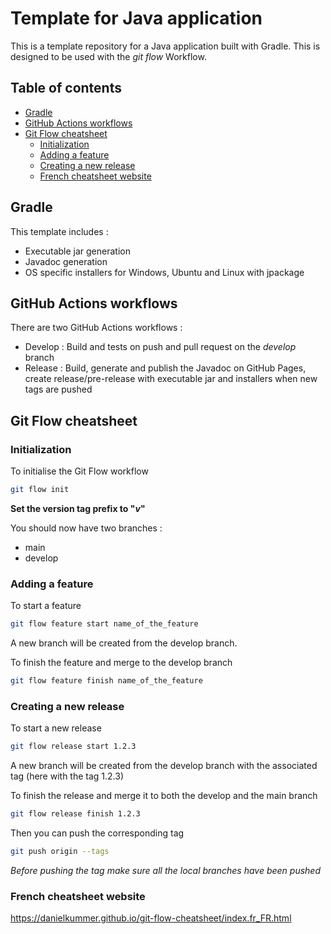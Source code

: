 # Template for Java application

This is a template repository for a Java application built with Gradle. This is designed to be used with the *git flow* Workflow.

## Table of contents

- [Gradle](#gradle)
- [GitHub Actions workflows](#github-actions-workflows)
- [Git Flow cheatsheet](#git-flow-cheatsheet)
  - [Initialization](#initialization)
  - [Adding a feature](#adding-a-feature)
  - [Creating a new release](#creating-a-new-release)
  - [French cheatsheet website](#french-cheatsheet-website)

## Gradle

This template includes :
- Executable jar generation
- Javadoc generation
- OS specific installers for Windows, Ubuntu and Linux with jpackage

## GitHub Actions workflows

There are two GitHub Actions workflows :
- Develop : Build and tests on push and pull request on the *develop* branch
- Release : Build, generate and publish the Javadoc on GitHub Pages, create release/pre-release with executable jar and installers when new tags are pushed

## Git Flow cheatsheet

### Initialization

To initialise the Git Flow workflow

```bash
git flow init
```
**Set the version tag prefix to "*v*"**

You should now have two branches :
- main
- develop

### Adding a feature

To start a feature
```bash
git flow feature start name_of_the_feature
```

A new branch will be created from the develop branch.

To finish the feature and merge to the develop branch
```bash
git flow feature finish name_of_the_feature
```

### Creating a new release

To start a new release
```bash
git flow release start 1.2.3
```

A new branch will be created from the develop branch with the associated tag (here with the tag 1.2.3)

To finish the release and merge it to both the develop and the main branch
```bash
git flow release finish 1.2.3
```

Then you can push the corresponding tag
```bash
git push origin --tags
```

*Before pushing the tag make sure all the local branches have been pushed*

### French cheatsheet website

https://danielkummer.github.io/git-flow-cheatsheet/index.fr_FR.html

